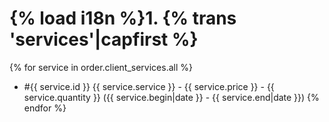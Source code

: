 {% load i18n %}1. {% trans 'services'|capfirst %}
=============
{% for service in order.client_services.all %}
* #{{ service.id }} {{ service.service }} - {{ service.price }} - {{ service.quantity }} ({{ service.begin|date }} - {{ service.end|date }})
{% endfor %}
